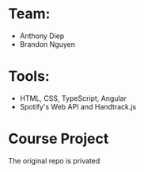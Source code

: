 # Team:
- Anthony Diep
- Brandon Nguyen

# Tools:
- HTML, CSS, TypeScript, Angular
- Spotify's Web API and Handtrack.js

# Course Project
The original repo is privated
